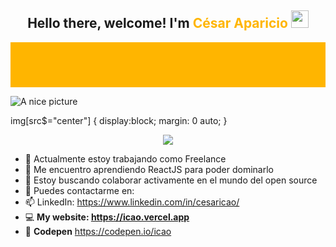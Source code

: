 <h2 align="center">
  Hello there, welcome!   I'm <span style="color:#FFB500;font-weight:bold">César Aparicio</span>
  <img src="https://media.giphy.com/media/hvRJCLFzcasrR4ia7z/giphy.gif" width="28">
</h2>

<div style="border:20px solid #FFB500;margin:10px auto; background-color:#FFB500;height:32px" height="32px" width="800">
</div>

![A nice picture](https://64.media.tumblr.com/90174ed3482ca8180918506ca239f535/aaae0e7494f57993-58/s540x810/88fc6886c38bb2fdb1669a61cd38aeeb45f24730.gifv?style=center)

img[src$="center"] {
display:block;
margin: 0 auto;
}

<!-- https://readme-typing-svg.herokuapp.com/demo/ -->
<!-- [![Typing SVG](https://readme-typing-svg.herokuapp.com?font=Cascadia+Code&size=24&duration=5500&color=FF3366&center=true&vCenter=true&width=640&lines=I'm+Front+End+Developer;And+a+lover+of+web+design;Always+in+constant+learning;I+like+to+mix+design+with+technology)](https://git.io/typing-svg) -->
<p align="center">
  <a href="https://github.com/DenverCoder1/readme-typing-svg"><img src="https://readme-typing-svg.herokuapp.com?font=Cascadia+Code&size=24&duration=5500&color=FFB500&center=true&vCenter=true&width=640&lines=I'm+Front+End+Developer;And+a+lover+of+web+design;Always+in+constant+learning;I+like+to+mix+design+with+technology"></a>
</p>

- 🔭 Actualmente estoy trabajando como Freelance
- 🌱 Me encuentro aprendiendo ReactJS para poder dominarlo
- 👯 Estoy buscando colaborar activamente en el mundo del open source
- 💬 Puedes contactarme en:
- 📫 LinkedIn: <https://www.linkedin.com/in/cesaricao/>
- 💻 **My website: <https://icao.vercel.app>**
- 🤯 **Codepen** <https://codepen.io/icao>
